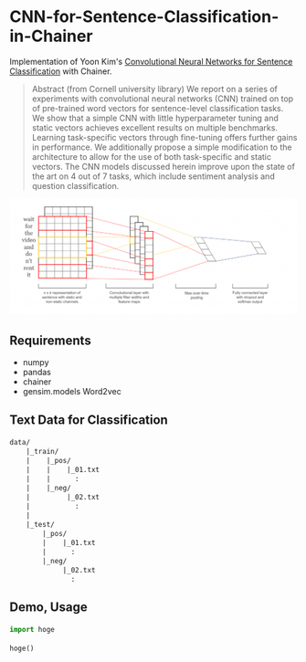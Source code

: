 # CNN-for-Sentence-Classification-in-Chainer

Implementation of Yoon Kim's [Convolutional Neural Networks for Sentence Classification](https://arxiv.org/abs/1408.5882) with Chainer.

> Abstract (from Cornell university library)
>We report on a series of experiments with convolutional neural networks (CNN) trained on top of pre-trained word vectors for sentence-level classification tasks. We show that a simple CNN with little hyperparameter tuning and static vectors achieves excellent results on multiple benchmarks. Learning task-specific vectors through fine-tuning offers further gains in performance. We additionally propose a simple modification to the architecture to allow for the use of both task-specific and static vectors. The CNN models discussed herein improve upon the state of the art on 4 out of 7 tasks, which include sentiment analysis and question classification.

![](./src/structure.png)

## Requirements

- numpy
- pandas
- chainer
- gensim.models Word2vec


## Text Data for Classification

```
data/
    |_train/
    |    |_pos/
    |    |    |_01.txt
    |    |      :
    |    |_neg/
    |         |_02.txt
    |           :
    |
    |_test/
        |_pos/
        |    |_01.txt
        |      :
        |_neg/
             |_02.txt
               :
```

## Demo, Usage

```python
import hoge

hoge()
```
